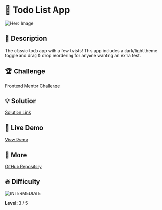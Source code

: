 # 📁 Todo List App

![Hero Image](https://res.cloudinary.com/dz209s6jk/image/upload/v1606413905/Challenges/ty4ppudcq94rtgj4rv6p.jpg)

## 🌟 Description
The classic todo app with a few twists! This app includes a dark/light theme toggle and drag & drop reordering for anyone wanting an extra test.

## 🏆 Challenge
[Frontend Mentor Challenge](https://www.frontendmentor.io/challenges/todo-app-Su1_KokOW)

## 💡 Solution
[Solution Link](https://www.frontendmentor.io/solutions/todo-list-app-MDiJpj_4JG) 

## 🚀 Live Demo
[View Demo](https://younes-alhyan.github.io/todo-list-app)

## 🔎 More
[GitHub Repository](https://github.com/younes-alhyan/frontend-mentor/)

## 🔥 Difficulty
![INTERMEDIATE](https://img.shields.io/badge/Difficulty-INTERMEDIATE-yellow)

**Level:** 3 / 5

